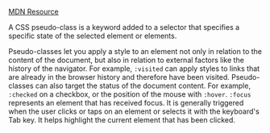 [MDN Resource](https://developer.mozilla.org/en-US/docs/Web/CSS/Pseudo-classes)

A CSS pseudo-class is a keyword added to a selector that specifies a specific state of the selected element or elements.

Pseudo-classes let you apply a style to an element not only in relation to the content of the document, but also in relation to external factors like the history of the navigator. For example, `:visited` can apply styles to links that are already in the browser history and therefore have been visited. Pseudo-classes can also target the status of the document content. For example, `:checked` on a checkbox, or the position of the mouse with `:hover`. `:focus` represents an element that has received focus. It is generally triggered when the user clicks or taps on an element or selects it with the keyboard's Tab key. It helps highlight the current element that has been clicked.